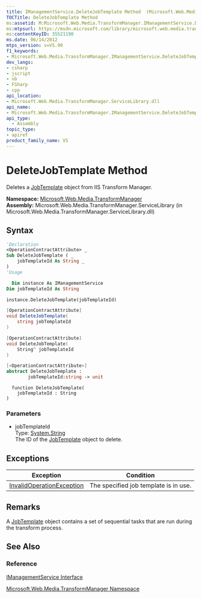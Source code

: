 ```yaml
---
title: IManagementService.DeleteJobTemplate Method  (Microsoft.Web.Media.TransformManager)
TOCTitle: DeleteJobTemplate Method
ms:assetid: M:Microsoft.Web.Media.TransformManager.IManagementService.DeleteJobTemplate(System.String)
ms:mtpsurl: https://msdn.microsoft.com/library/microsoft.web.media.transformmanager.imanagementservice.deletejobtemplate(v=VS.90)
ms:contentKeyID: 35521190
ms.date: 06/14/2012
mtps_version: v=VS.90
f1_keywords:
- Microsoft.Web.Media.TransformManager.IManagementService.DeleteJobTemplate
dev_langs:
- csharp
- jscript
- vb
- FSharp
- cpp
api_location:
- Microsoft.Web.Media.TransformManager.ServiceLibrary.dll
api_name:
- Microsoft.Web.Media.TransformManager.IManagementService.DeleteJobTemplate
api_type:
  - Assembly
topic_type:
- apiref
product_family_name: VS
---
```


# DeleteJobTemplate Method

Deletes a [JobTemplate](jobtemplate-class-microsoft-web-media-transformmanager.md) object from IIS Transform Manager.

**Namespace:**  [Microsoft.Web.Media.TransformManager](microsoft-web-media-transformmanager-namespace.md)  
**Assembly:**  Microsoft.Web.Media.TransformManager.ServiceLibrary (in Microsoft.Web.Media.TransformManager.ServiceLibrary.dll)

## Syntax

```vb
'Declaration
<OperationContractAttribute> _
Sub DeleteJobTemplate ( _
    jobTemplateId As String _
)
'Usage

  Dim instance As IManagementService
Dim jobTemplateId As String

instance.DeleteJobTemplate(jobTemplateId)
```

```csharp
[OperationContractAttribute]
void DeleteJobTemplate(
    string jobTemplateId
)
```

```cpp
[OperationContractAttribute]
void DeleteJobTemplate(
    String^ jobTemplateId
)
```

``` fsharp
[<OperationContractAttribute>]
abstract DeleteJobTemplate :
        jobTemplateId:string -> unit
```

```jscript
  function DeleteJobTemplate(
    jobTemplateId : String
)
```

### Parameters

  - jobTemplateId  
    Type: [System.String](https://msdn.microsoft.com/library/s1wwdcbf)  
    The ID of the [JobTemplate](jobtemplate-class-microsoft-web-media-transformmanager.md) object to delete.  

## Exceptions

|Exception|Condition|
|--- |--- |
|[InvalidOperationException](https://msdn.microsoft.com/library/2asft85a)|The specified job template is in use.|

## Remarks

A [JobTemplate](jobtemplate-class-microsoft-web-media-transformmanager.md) object contains a set of sequential tasks that are run during the transform process.

## See Also

### Reference

[IManagementService Interface](imanagementservice-interface-microsoft-web-media-transformmanager.md)

[Microsoft.Web.Media.TransformManager Namespace](microsoft-web-media-transformmanager-namespace.md)
